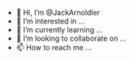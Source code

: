 - 👋 Hi, I’m @JackArnoldler
- 👀 I’m interested in ...
- 🌱 I’m currently learning ...
- 💞️ I’m looking to collaborate on ...
- 📫 How to reach me ...

<!---
JackArnoldler/JackArnoldler is a ✨ special ✨ repository because its `README.md` (this file) appears on your GitHub profile.
You can click the Preview link to take a look at your changes.
--->
